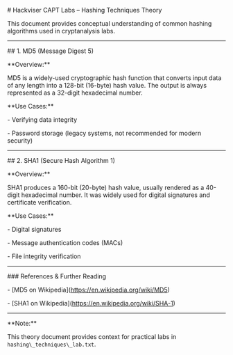 \# Hackviser CAPT Labs – Hashing Techniques Theory



This document provides conceptual understanding of common hashing algorithms used in cryptanalysis labs.



---



\## 1. MD5 (Message Digest 5)

\*\*Overview:\*\*  

MD5 is a widely-used cryptographic hash function that converts input data of any length into a 128-bit (16-byte) hash value. The output is always represented as a 32-digit hexadecimal number.  

\*\*Use Cases:\*\*  

\- Verifying data integrity  

\- Password storage (legacy systems, not recommended for modern security)



---



\## 2. SHA1 (Secure Hash Algorithm 1)

\*\*Overview:\*\*  

SHA1 produces a 160-bit (20-byte) hash value, usually rendered as a 40-digit hexadecimal number. It was widely used for digital signatures and certificate verification.  

\*\*Use Cases:\*\*  

\- Digital signatures  

\- Message authentication codes (MACs)  

\- File integrity verification



---



\### References \& Further Reading

\- \[MD5 on Wikipedia](https://en.wikipedia.org/wiki/MD5)  

\- \[SHA1 on Wikipedia](https://en.wikipedia.org/wiki/SHA-1)



---



\*\*Note:\*\*  

This theory document provides context for practical labs in `hashing\_techniques\_lab.txt`.



